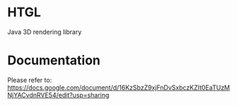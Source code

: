 # HTGL
 Java 3D rendering library
# Documentation
 Please refer to: https://docs.google.com/document/d/16KzSbzZ9xjFnDvSxbczKZIt0EaTUzMNjYACvdnRVE54/edit?usp=sharing
